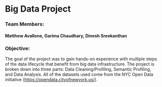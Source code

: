 # Big Data Project

### Team Members: 
#### Matthew Avallone, Garima Chaudhary, Dinesh Sreekanthan

### Objective: 
The goal of the project was to gain hands-on experience with multiple steps of the data lifecycle that benefit from big data infrastructure. The project is broken down into three parts: Data Cleaning/Profiling, Semantic Profiling, and Data Analysis. All of the datasets used come from the NYC Open Data initiative (https://opendata.cityofnewyork.us/).
